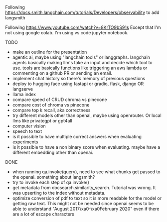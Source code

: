 Following https://docs.smith.langchain.com/tutorials/Developers/observability to add langsmith


Following https://www.youtube.com/watch?v=8KrTO9bS91s
Except that I'm not using google colab. I'm using vs code jupyter notebook.

TODO
- make an outline for the presentation
- agentic ai, maybe using "langchain tools" or langgraphs. langchain agents basically making llm's take an input and decide which tool to use. tools are basically functions like triggering an aws lambda or commenting on a github PR or sending an email.
- implement chat history so there's memory of previous questions
- deploy to hugging face using fastapi or gradio, flask, django OR langserve
- llama index
- compare speed of CRUD chroma vs pinecone
- compare cost of chroma vs pinecone
- compare top k recall, aka correctness
- try different models other than openai, maybe using openrouter. Or local llms like privategpt or gpt4all
- computer vision
- speech to text
- is it possible to have multiple correct answers when evaluating experiments
- is it possible to have a non binary score when evaluating. maybe have a different embedding other than openai.


DONE
- when running qa.invoke(query), need to see what chunks get passed to the openai. something about langsmith?
- try to invoke each step of qa.invoke()
- get metadata from docsearch.similarity_search. Tutorial was wrong. It was upserting to the index without metadata.
- optimize conversion of pdf to text so it is more readable for the model or getting raw text. This might not be needed since openai seems to be able to understand "August 2017\xa0-\xa0February 2020" even if there are a lot of escape characters